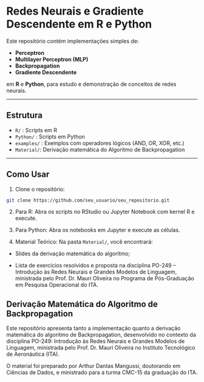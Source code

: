 # Redes Neurais e Gradiente Descendente em R e Python

Este repositório contém implementações simples de:

- **Perceptron**  
- **Multilayer Perceptron (MLP)**  
- **Backpropagation**  
- **Gradiente Descendente**  

em **R** e **Python**, para estudo e demonstração de conceitos de redes neurais.

---

## Estrutura

- `R/` : Scripts em R  
- `Python/` : Scripts em Python  
- `examples/` : Exemplos com operadores lógicos (AND, OR, XOR, etc.)
- `Material/`: Derivação matemática do Algoritmo de Backpropagation
---

## Como Usar

1. Clone o repositório:
```bash
git clone https://github.com/seu_usuario/seu_repositorio.git
```

2. Para R:
Abra os scripts no RStudio ou Jupyter Notebook com kernel R e execute.

3. Para Python:
Abra os notebooks em Jupyter e execute as células.

4. Material Teórico:
Na pasta `Material/`, você encontrará:

- Slides da derivação matemática do algoritmo;

- Lista de exercícios resolvidos e proposta na disciplina PO-249 – Introdução às Redes Neurais e Grandes Modelos de Linguagem, ministrada pelo Prof. Dr. Mauri Oliveira no Programa de Pós-Graduação em Pesquisa Operacional do ITA.


## Derivação Matemática do Algoritmo de Backpropagation

Este repositório apresenta tanto a implementação quanto a derivação matemática do algoritmo de Backpropagation, desenvolvido no contexto da disciplina PO-249: Introdução às Redes Neurais e Grandes Modelos de Linguagem, ministrada pelo Prof. Dr. Mauri Oliveira no Instituto Tecnológico de Aeronáutica (ITA).

O material foi preparado por Arthur Dantas Mangussi, doutorando em Ciências de Dados, e ministrado para a turma CMC-15 da graduação do ITA.

